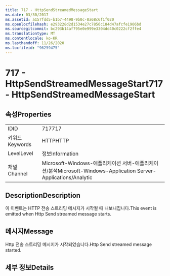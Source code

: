```yaml
---
title: 717 - HttpSendStreamedMessageStart
ms.date: 03/30/2017
ms.assetid: a157fdd5-b1b7-4498-9b0c-8a68c6f1f020
ms.openlocfilehash: e293228d2d1534e27c7856c184d47afcfe1906bd
ms.sourcegitcommit: bc293b14af795e0e999e3304dd40c0222cf2ffe4
ms.translationtype: MT
ms.contentlocale: ko-KR
ms.lasthandoff: 11/26/2020
ms.locfileid: "96259475"
---
```

# <a name="717---httpsendstreamedmessagestart"></a><span data-ttu-id="346f3-102">717 - HttpSendStreamedMessageStart</span><span class="sxs-lookup"><span data-stu-id="346f3-102">717 - HttpSendStreamedMessageStart</span></span>

## <a name="properties"></a><span data-ttu-id="346f3-103">속성</span><span class="sxs-lookup"><span data-stu-id="346f3-103">Properties</span></span>  
  
|||  
|-|-|  
|<span data-ttu-id="346f3-104">ID</span><span class="sxs-lookup"><span data-stu-id="346f3-104">ID</span></span>|<span data-ttu-id="346f3-105">717</span><span class="sxs-lookup"><span data-stu-id="346f3-105">717</span></span>|  
|<span data-ttu-id="346f3-106">키워드</span><span class="sxs-lookup"><span data-stu-id="346f3-106">Keywords</span></span>|<span data-ttu-id="346f3-107">HTTP</span><span class="sxs-lookup"><span data-stu-id="346f3-107">HTTP</span></span>|  
|<span data-ttu-id="346f3-108">Level</span><span class="sxs-lookup"><span data-stu-id="346f3-108">Level</span></span>|<span data-ttu-id="346f3-109">정보</span><span class="sxs-lookup"><span data-stu-id="346f3-109">Information</span></span>|  
|<span data-ttu-id="346f3-110">채널</span><span class="sxs-lookup"><span data-stu-id="346f3-110">Channel</span></span>|<span data-ttu-id="346f3-111">Microsoft-Windows-애플리케이션 서버-애플리케이션/분석</span><span class="sxs-lookup"><span data-stu-id="346f3-111">Microsoft-Windows-Application Server-Applications/Analytic</span></span>|  
  
## <a name="description"></a><span data-ttu-id="346f3-112">Description</span><span class="sxs-lookup"><span data-stu-id="346f3-112">Description</span></span>  

 <span data-ttu-id="346f3-113">이 이벤트는 HTTP 전송 스트리밍 메시지가 시작될 때 내보내집니다.</span><span class="sxs-lookup"><span data-stu-id="346f3-113">This event is emitted when Http Send streamed message starts.</span></span>  
  
## <a name="message"></a><span data-ttu-id="346f3-114">메시지</span><span class="sxs-lookup"><span data-stu-id="346f3-114">Message</span></span>  

 <span data-ttu-id="346f3-115">Http 전송 스트리밍 메시지가 시작되었습니다.</span><span class="sxs-lookup"><span data-stu-id="346f3-115">Http Send streamed message started.</span></span>  
  
## <a name="details"></a><span data-ttu-id="346f3-116">세부 정보</span><span class="sxs-lookup"><span data-stu-id="346f3-116">Details</span></span>
